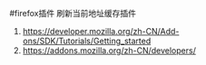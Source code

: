#firefox插件
刷新当前地址缓存插件

1. https://developer.mozilla.org/zh-CN/Add-ons/SDK/Tutorials/Getting_started
2. https://addons.mozilla.org/zh-CN/developers/
